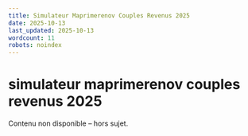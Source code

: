 ```yaml
---
title: Simulateur Maprimerenov Couples Revenus 2025
date: 2025-10-13
last_updated: 2025-10-13
wordcount: 11
robots: noindex
---
```


# simulateur maprimerenov couples revenus 2025

Contenu non disponible – hors sujet.